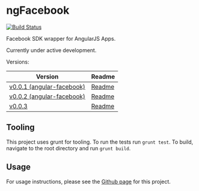 # ngFacebook

[![Build Status](https://travis-ci.org/ninjatronic/ngFacebook.png)](https://travis-ci.org/ninjatronic/ngFacebook)

Facebook SDK wrapper for AngularJS Apps.

Currently under active development.

Versions:

| Version                                                            | Readme                                |
| ------------------------------------------------------------------ | ------------------------------------- |
| [v0.0.1 (angular-facebook)](../../blob/v0.0.1/version/v0.0.1/angular-facebook.min.js) | [Readme](../../blob/v0.0.1/README.md) |
| [v0.0.2 (angular-facebook)](../../blob/v0.0.2/version/v0.0.2/angular-facebook.min.js) | [Readme](../../blob/v0.0.2/README.md) |
| [v0.0.3](../../blob/v0.0.3/version/v0.0.3/ngFacebook.min.js) | [Readme](../../blob/v0.0.3/README.md) |

## Tooling

This project uses grunt for tooling. To run the tests run `grunt test`. To build, navigate to the root directory and run `grunt build`.

## Usage

For usage instructions, please see the [Github page](http://ninjatronic.github.io/ngFacebook/) for this project.